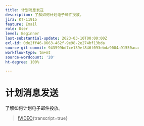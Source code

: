 ```yaml
---
title: 计划消息发送
description: 了解如何计划电子邮件投放。
jira: KT-11915
feature: Email
role: User
level: Beginner
last-substantial-update: 2023-03-10T00:00:00Z
exl-id: 0de2ff46-8663-462f-9e98-2e274bf13bda
source-git-commit: 943599bd7ce139ef846f093ebda9084a91550aca
workflow-type: tm+mt
source-wordcount: '20'
ht-degree: 100%

---
```


# 计划消息发送

了解如何计划电子邮件投放。

>[!VIDEO](https://video.tv.adobe.com/v/3415919/?learn=on){transcript=true}
